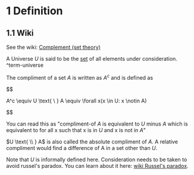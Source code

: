 # 1 Definition

## 1.1 Wiki

See the wiki: [Complement (set theory)](https://en.wikipedia.org/wiki/Complement_(set_theory))

A Universe $U$ is said to be the [set](001%20Set.md) of all elements under consideration. <a name="term-universe" />^term-universe

The compliment of a set $A$ is written as $A^c$ and is defined as

$$

A^c \equiv U \text{ \\ } A \equiv \forall x(x \in U: x \notin A)

$$

You can read this as "compliment-of $A$ is equivalent to $U$ minus $A$ which is equivalent to for all x such that x is in $U$ and x is not in $A$"

$U \text{ \\ } A$  is also called the absolute compliment of $A$. A relative compliment would find a difference of A in a set other than $U$.

Note that $U$ is informally defined here. Consideration needs to be taken to avoid russel's paradox. You can learn about it here: [wiki Russel's paradox](https://en.wikipedia.org/wiki/Russell%27s_paradox).
